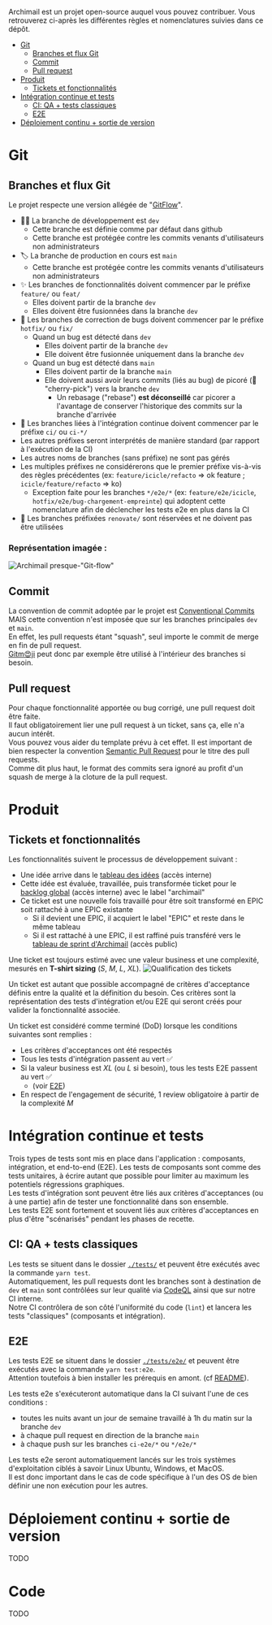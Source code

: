 Archimail est un projet open-source auquel vous pouvez contribuer. Vous retrouverez ci-après les différentes règles et nomenclatures suivies dans ce dépôt.

- [Git](#git)
  - [Branches et flux Git](#branches-et-flux-git)
  - [Commit](#commit)
  - [Pull request](#pull-request)
- [Produit](#produit)
  - [Tickets et fonctionnalités](#tickets-et-fonctionnalités)
- [Intégration continue et tests](#intégration-continue-et-tests)
  - [CI: QA + tests classiques](#ci-qa--tests-classiques)
  - [E2E](#e2e)
- [Déploiement continu + sortie de version](#déploiement-continu--sortie-de-version)

# Git
## Branches et flux Git
Le projet respecte une version allégée de "[GitFlow](https://danielkummer.github.io/git-flow-cheatsheet/index.fr_FR.html)".

- 🧑‍💻 La branche de développement est `dev`
  - Cette branche est définie comme par défaut dans github
  - Cette branche est protégée contre les commits venants d'utilisateurs non administrateurs
- 🏷️ La branche de production en cours est `main`
  - Cette branche est protégée contre les commits venants d'utilisateurs non administrateurs
- ✨ Les branches de fonctionnalités doivent commencer par le préfixe `feature/` ou `feat/`
  - Elles doivent partir de la branche `dev`
  - Elles doivent être fusionnées dans la branche `dev`
- 🐛 Les branches de correction de bugs doivent commencer par le préfixe `hotfix/` ou `fix/`
  - Quand un bug est détecté dans `dev`
    - Elles doivent partir de la branche `dev`
    - Elle doivent être fusionnée uniquement dans la branche `dev`
  - Quand un bug est détecté dans `main`
    - Elles doivent partir de la branche `main`
    - Elle doivent aussi avoir leurs commits (liés au bug) de picoré (🍒 "cherry-pick") vers la branche `dev`
      - Un rebasage ("rebase") **est déconseillé** car picorer a l'avantage de conserver l'historique des commits sur la branche d'arrivée
- 👷 Les branches liées à l'intégration continue doivent commencer par le préfixe `ci/` ou `ci-*/`
- Les autres préfixes seront interprétés de manière standard (par rapport à l'exécution de la CI)
- Les autres noms de branches (sans préfixe) ne sont pas gérés
- Les multiples préfixes ne considérerons que le premier préfixe vis-à-vis des règles précédentes (ex: `feature/icicle/refacto` => ok feature ; `icicle/feature/refacto` => ko)
  - Exception faite pour les branches `*/e2e/*` (ex: `feature/e2e/icicle`, `hotfix/e2e/bug-chargement-empreinte`) qui adoptent cette nomenclature afin de déclencher les tests e2e en plus dans la CI
- 🤖 Les branches préfixées `renovate/` sont réservées et ne doivent pas être utilisées

### Représentation imagée :
![Archimail presque-"Git-flow"](./docs/img/archimail-git-flow.svg)


## Commit
La convention de commit adoptée par le projet est [Conventional Commits](https://www.conventionalcommits.org/en/v1.0.0/) MAIS cette convention n'est imposée que sur les branches principales `dev` et `main`.  
En effet, les pull requests étant "squash", seul importe le commit de merge en fin de pull request.  
[Gitm😍ji](https://gitmoji.dev/) peut donc par exemple être utilisé à l'intérieur des branches si besoin.

## Pull request
Pour chaque fonctionnalité apportée ou bug corrigé, une pull request doit être faite.  
Il faut obligatoirement lier une pull request à un ticket, sans ça, elle n'a aucun intérêt.  
Vous pouvez vous aider du template prévu à cet effet. Il est important de bien respecter la convention [Semantic Pull Request](https://github.com/zeke/semantic-pull-requests) pour le titre des pull requests.  
Comme dit plus haut, le format des commits sera ignoré au profit d'un squash de merge à la cloture de la pull request.

# Produit
## Tickets et fonctionnalités
Les fonctionnalités suivent le processus de développement suivant :
- Une idée arrive dans le [tableau des idées](https://github.com/orgs/SocialGouv/projects/10) (accès interne)
- Cette idée est évaluée, travaillée, puis transformée ticket pour le [backlog global](https://github.com/orgs/SocialGouv/projects/9) (accès interne) avec le label "archimail"
- Ce ticket est une nouvelle fois travaillé pour être soit transformé en EPIC soit rattaché à une EPIC existante
  - Si il devient une EPIC, il acquiert le label "EPIC" et reste dans le même tableau
  - Si il est rattaché à une EPIC, il est raffiné puis transféré vers le [tableau de sprint d'Archimail](https://github.com/SocialGouv/archimail/projects/4) (accès public)

Une ticket est toujours estimé avec une valeur business et une complexité, mesurés en **T-shirt sizing** (*S*, *M*, *L*, *XL*).
![Qualification des tickets](docs/img/ticket-grooming.png)

Un ticket est autant que possible accompagné de critères d'acceptance définis entre la qualité et la définition du besoin. Ces critères sont la représentation des tests d'intégration et/ou E2E qui seront créés pour valider la fonctionnalité associée.

Un ticket est considéré comme terminé (DoD) lorsque les conditions suivantes sont remplies :
- Les critères d'acceptances ont été respectés
- Tous les tests d'intégration passent au vert ✅
- Si la valeur business est *XL* (ou *L* si besoin), tous les tests E2E passent au vert ✅
  - (voir [E2E](#e2e))
- En respect de l'engagement de sécurité, 1 review obligatoire à partir de la complexité *M*

# Intégration continue et tests
Trois types de tests sont mis en place dans l'application : composants, intégration, et end-to-end (E2E).
Les tests de composants sont comme des tests unitaires, à écrire autant que possible pour limiter au maximum les potentiels régressions graphiques.  
Les tests d'intégration sont peuvent être liés aux critères d'acceptances (ou à une partie) afin de tester une fonctionnalité dans son ensemble.  
Les tests E2E sont fortement et souvent liés aux critères d'acceptances en plus d'être "scénarisés" pendant les phases de recette.

## CI: QA + tests classiques
Les tests se situent dans le dossier [`./tests/`](./tests/) et peuvent être exécutés avec la commande `yarn test`.  
Automatiquement, les pull requests dont les branches sont à destination de `dev` et `main` sont contrôlées sur leur qualité via [CodeQL](https://codeql.github.com/) ainsi que sur notre CI interne.  
Notre CI contrôlera de son côté l'uniformité du code (`lint`) et lancera les tests "classiques" (composants et intégration).

## E2E
Les tests E2E se situent dans le dossier [`./tests/e2e/`](./tests/e2e/) et peuvent être exécutés avec la commande `yarn test:e2e`.  
Attention toutefois à bien installer les prérequis en amont. (cf [README](./README.md#e2e)).  

Les tests e2e s'exécuteront automatique dans la CI suivant l'une de ces conditions :
- toutes les nuits avant un jour de semaine travaillé à 1h du matin sur la branche `dev`
- à chaque pull request en direction de la branche `main`
- à chaque push sur les branches `ci-e2e/*` ou `*/e2e/*`

Les tests e2e seront automatiquement lancés sur les trois systèmes d'exploitation ciblés à savoir Linux Ubuntu, Windows, et MacOS.  
Il est donc important dans le cas de code spécifique à l'un des OS de bien définir une non exécution pour les autres.

# Déploiement continu + sortie de version
TODO

# Code
TODO
